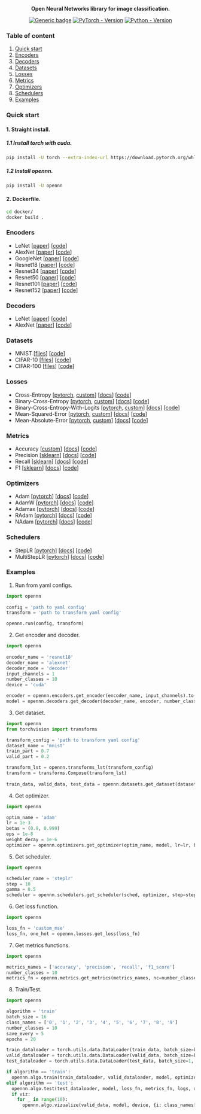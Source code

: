 <div align="center">

**Open Neural Networks library for image classification.**

[![Generic badge](https://img.shields.io/badge/License-MIT-<COLOR>.svg?style=for-the-badge)](https://github.com/Pe4enIks/OpeNN/LICENSE) 
[![PyTorch - Version](https://img.shields.io/badge/PYTORCH-1.4+-blue?style=for-the-badge&logo=pytorch)](https://pepy.tech/project/segmentation-models-pytorch) 
[![Python - Version](https://img.shields.io/badge/PYTHON-3.6+-blue?style=for-the-badge&logo=python&logoColor=white)](https://pepy.tech/project/segmentation-models-pytorch)

</div>

### Table of content
  1. [Quick start](#start)
  2. [Encoders](#encoders)
  3. [Decoders](#decoders)
  4. [Datasets](#datasets)
  5. [Losses](#losses)
  6. [Metrics](#metrics)
  7. [Optimizers](#optimizers)
  8. [Schedulers](#schedulers)
  9. [Examples](#examples)

### Quick start <a name="start"></a>
#### 1. Straight install.
##### 1.1 Install torch with cuda.
```bash
pip install -U torch --extra-index-url https://download.pytorch.org/whl/cu113
```
##### 1.2 Install opennn.
```bash
pip install -U opennn
```
#### 2. Dockerfile.
```bash
cd docker/
docker build .
```
  
### Encoders <a name="encoders"></a>
- LeNet [[paper](http://vision.stanford.edu/cs598_spring07/papers/Lecun98.pdf)] [[code](opennn/encoders/lenet.py)]
- AlexNet [[paper](https://proceedings.neurips.cc/paper/2012/file/c399862d3b9d6b76c8436e924a68c45b-Paper.pdf)] [[code](opennn/encoders/alexnet.py)]
- GoogleNet [[paper](https://arxiv.org/pdf/1409.4842.pdf)] [[code](opennn/encoders/googlenet.py)]
- Resnet18 [[paper](https://arxiv.org/pdf/1512.03385.pdf)] [[code](opennn/encoders/resnet.py)]
- Resnet34 [[paper](https://arxiv.org/pdf/1512.03385.pdf)] [[code](opennn/encoders/resnet.py)]
- Resnet50 [[paper](https://arxiv.org/pdf/1512.03385.pdf)] [[code](opennn/encoders/resnet.py)]
- Resnet101 [[paper](https://arxiv.org/pdf/1512.03385.pdf)] [[code](opennn/encoders/resnet.py)]
- Resnet152 [[paper](https://arxiv.org/pdf/1512.03385.pdf)] [[code](opennn/encoders/resnet.py)]
  
### Decoders <a name="decoders"></a>
- LeNet [[paper](http://vision.stanford.edu/cs598_spring07/papers/Lecun98.pdf)] [[code](opennn/decoders/lenet.py)]
- AlexNet [[paper](https://proceedings.neurips.cc/paper/2012/file/c399862d3b9d6b76c8436e924a68c45b-Paper.pdf)] [[code](opennn/decoders/alexnet.py)]

### Datasets <a name="datasets"></a>
- MNIST [[files](http://yann.lecun.com/exdb/mnist/)] [[code](opennn/datasets/mnist.py)]
- CIFAR-10 [[files](https://www.cs.toronto.edu/~kriz/cifar.html)] [[code](opennn/datasets/cifar.py)]
- CIFAR-100 [[files](https://www.cs.toronto.edu/~kriz/cifar.html)] [[code](opennn/datasets/cifar.py)]

### Losses <a name="losses"></a>
- Cross-Entropy [[pytorch](https://pytorch.org), [custom](https://github.com/Pe4enIks/OpenNN/tree/main/opennn/losses)] [[docs](https://pytorch.org/docs/stable/generated/torch.nn.CrossEntropyLoss.html)] [[code](opennn/losses/celoss.py)]
- Binary-Cross-Entropy [[pytorch](https://pytorch.org), [custom](https://github.com/Pe4enIks/OpenNN/tree/main/opennn/losses)] [[docs](https://pytorch.org/docs/stable/generated/torch.nn.BCELoss.html)] [[code](opennn/losses/bceloss.py)]
- Binary-Cross-Entropy-With-Logits [[pytorch](https://pytorch.org), [custom](https://github.com/Pe4enIks/OpenNN/tree/main/opennn/losses)] [[docs](https://pytorch.org/docs/stable/generated/torch.nn.BCEWithLogitsLoss.html)] [[code](opennn/losses/bceloss.py)]
- Mean-Squared-Error [[pytorch](https://pytorch.org), [custom](https://github.com/Pe4enIks/OpenNN/tree/main/opennn/losses)] [[docs](https://pytorch.org/docs/stable/generated/torch.nn.MSELoss.html)] [[code](opennn/losses/meanloss.py)]
- Mean-Absolute-Error [[pytorch](https://pytorch.org), [custom](https://github.com/Pe4enIks/OpenNN/tree/main/opennn/losses)] [[docs](https://pytorch.org/docs/stable/generated/torch.nn.L1Loss.html)] [[code](opennn/losses/meanloss.py)]

### Metrics <a name="metrics"></a>
- Accuracy [[custom](https://github.com/Pe4enIks/OpenNN/tree/main/opennn/metrics)] [[docs](https://scikit-learn.org/stable/modules/generated/sklearn.metrics.accuracy_score.html)] [[code](opennn/metrics/accuracy.py)]
- Precision [[sklearn](https://scikit-learn.org/stable/)] [[docs](https://scikit-learn.org/stable/modules/generated/sklearn.metrics.precision_score.html#sklearn.metrics.precision_score)] [[code](opennn/metrics/precision.py)]
- Recall [[sklearn](https://scikit-learn.org/stable/)] [[docs](https://scikit-learn.org/stable/modules/generated/sklearn.metrics.recall_score.html#sklearn.metrics.recall_score)] [[code](opennn/metrics/recall.py)]
- F1 [[sklearn](https://scikit-learn.org/stable/)] [[docs](https://scikit-learn.org/stable/modules/generated/sklearn.metrics.f1_score.html#sklearn.metrics.f1_score)] [[code](opennn/metrics/f1_score.py)]

### Optimizers <a name="optimizers"></a>
- Adam [[pytorch](https://pytorch.org)] [[docs](https://pytorch.org/docs/stable/generated/torch.optim.Adam.html#torch.optim.Adam)] [[code](opennn/optimizers/adam.py)]
- AdamW [[pytorch](https://pytorch.org)] [[docs](https://pytorch.org/docs/stable/generated/torch.optim.AdamW.html#torch.optim.AdamW)] [[code](opennn/optimizers/adam.py)]
- Adamax [[pytorch](https://pytorch.org)] [[docs](https://pytorch.org/docs/stable/generated/torch.optim.Adamax.html#torch.optim.Adamax)] [[code](opennn/optimizers/adam.py)]
- RAdam [[pytorch](https://pytorch.org)] [[docs](https://pytorch.org/docs/stable/generated/torch.optim.RAdam.html#torch.optim.RAdam)] [[code](opennn/optimizers/adam.py)]
- NAdam [[pytorch](https://pytorch.org)] [[docs](https://pytorch.org/docs/stable/generated/torch.optim.NAdam.html#torch.optim.NAdam)] [[code](opennn/optimizers/adam.py)]

### Schedulers <a name="schedulers"></a>
- StepLR [[pytorch](https://pytorch.org)] [[docs](https://pytorch.org/docs/stable/generated/torch.optim.lr_scheduler.StepLR.html)] [[code](opennn/schedulers/steplr.py)]
- MultiStepLR [[pytorch](https://pytorch.org)] [[docs](https://pytorch.org/docs/stable/generated/torch.optim.lr_scheduler.MultiStepLR.html#torch.optim.lr_scheduler.MultiStepLR)] [[code](opennn/schedulers/steplr.py)]

### Examples <a name="examples"></a>
  
1. Run from yaml configs.
```python
import opennn
  
config = 'path to yaml config'
transform = 'path to transform yaml config'

opennn.run(config, transform)
```

2. Get encoder and decoder.
```python
import opennn
  
encoder_name = 'resnet18'
decoder_name = 'alexnet'
decoder_mode = 'decoder'
input_channels = 1
number_classes = 10
device = 'cuda'

encoder = opennn.encoders.get_encoder(encoder_name, input_channels).to(device)
model = opennn.decoders.get_decoder(decoder_name, encoder, number_classes, decoder_mode, device).to(device)
```
  
3. Get dataset.
```python
import opennn
from torchvision import transforms

transform_config = 'path to transform yaml config'
dataset_name = 'mnist'
train_part = 0.7
valid_part = 0.2

transform_lst = opennn.transforms_lst(transform_config)
transform = transforms.Compose(transform_lst)
  
train_data, valid_data, test_data = opennn.datasets.get_dataset(dataset_name, train_part, valid_part, transform)
```

4. Get optimizer.
```python
import opennn

optim_name = 'adam'
lr = 1e-3
betas = (0.9, 0.999)
eps = 1e-8
weight_decay = 1e-6
optimizer = opennn.optimizers.get_optimizer(optim_name, model, lr=lr, betas=betas, eps=opt_eps, weight_decay=weight_decay)
```

5. Get scheduler.
```python
import opennn

scheduler_name = 'steplr'
step = 10
gamma = 0.5
scheduler = opennn.schedulers.get_scheduler(sched, optimizer, step=step, gamma=gamma, milestones=None)
```

6. Get loss function.
```python
import opennn

loss_fn = 'custom_mse'
loss_fn, one_hot = opennn.losses.get_loss(loss_fn)
```

7. Get metrics functions.
```python
import opennn

metrics_names = ['accuracy', 'precision', 'recall', 'f1_score']
number_classes = 10
metrics_fn = opennn.metrics.get_metrics(metrics_names, nc=number_classes)
```

8. Train/Test.
```python
import opennn

algorithm = 'train'
batch_size = 16
class_names = ['0', '1', '2', '3', '4', '5', '6', '7', '8', '9']
number_classes = 10
save_every = 5
epochs = 20

train_dataloader = torch.utils.data.DataLoader(train_data, batch_size=batch_size, shuffle=True)
valid_dataloader = torch.utils.data.DataLoader(valid_data, batch_size=batch_size, shuffle=False)
test_dataloader = torch.utils.data.DataLoader(test_data, batch_size=1, shuffle=False)

if algorithm == 'train':
  opennn.algo.train(train_dataloader, valid_dataloader, model, optimizer, scheduler, loss_fn, metrics_fn, epochs, checkpoints, logs, device, save_every, one_hot, number_classes)
elif algorithm == 'test':
  opennn.algo.test(test_dataloader, model, loss_fn, metrics_fn, logs, device, one_hot, number_classes)
  if viz:
    for _ in range(10):
      opennn.algo.vizualize(valid_data, model, device, {i: class_names[i] for i in range(number_classes)})
```